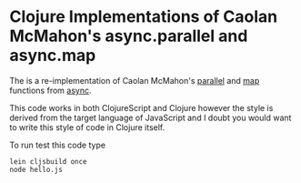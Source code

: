 # Clojure Implementations of Caolan McMahon's async.parallel and async.map

The is a re-implementation of Caolan McMahon's [parallel](https://github.com/caolan/async#parallel) and
[map](https://github.com/caolan/async#map) functions from [async](https://github.com/caolan/async).

This code works in both ClojureScript and Clojure however the style is derived from the target language of JavaScript and I doubt you would want to write this style of code in Clojure itself.

To run test this code type

    lein cljsbuild once
    node hello.js
